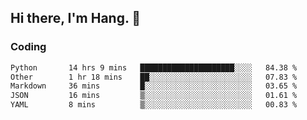 ## Hi there, I'm Hang. 👋

### Coding

<!--START_SECTION:waka-->

```txt
Python       14 hrs 9 mins   █████████████████████░░░░   84.38 %
Other        1 hr 18 mins    ██░░░░░░░░░░░░░░░░░░░░░░░   07.83 %
Markdown     36 mins         █░░░░░░░░░░░░░░░░░░░░░░░░   03.65 %
JSON         16 mins         ▒░░░░░░░░░░░░░░░░░░░░░░░░   01.61 %
YAML         8 mins          ▒░░░░░░░░░░░░░░░░░░░░░░░░   00.83 %
```

<!--END_SECTION:waka-->
